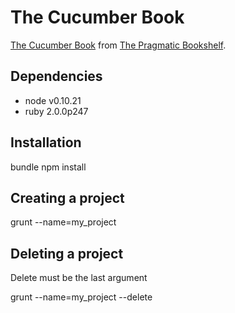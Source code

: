 # The Cucumber Book

[The Cucumber Book](http://pragprog.com/book/hwcuc/the-cucumber-book) from [The Pragmatic Bookshelf](http://pragprog.com).

## Dependencies

- node v0.10.21
- ruby 2.0.0p247

## Installation

  bundle
  npm install

## Creating a project

  grunt --name=my_project

## Deleting a project

Delete must be the last argument

  grunt --name=my_project --delete
